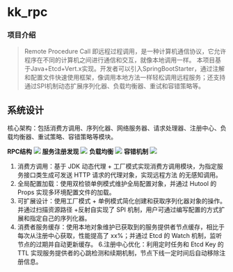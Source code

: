 # kk_rpc
### 项目介绍
> Remote Procedure Call 即远程过程调用，是一种计算机通信协议，它允许程序在不同的计算机之间进行通信和交互，就像本地调用一样。
> 本项目基于Java+Etcd+Vert.x实现。开发者可以引入SpringBootStarter，通过注解和配置文件快速使用框架，像调用本地方法一样轻松调用远程服务；还支持通过SPI机制动态扩展序列化器、负载均衡器、重试和容错策略等。

## 系统设计

核心架构：包括消费方调用、序列化器、网络服务器、请求处理器、注册中心、负载均衡器、重试策略、容错策略等模块。

 **RPC结构**
![](https://github.com/Xkk1705/kk_rpc/assets/97894317/9ce1e041-50a4-47ee-9a79-aa7da5467f5b)
 **服务注册发现**
![](https://github.com/Xkk1705/kk_rpc/assets/97894317/68fca782-07c4-4905-abce-78d5632dc0ba)
 **负载均衡**
![](https://github.com/Xkk1705/kk_rpc/assets/97894317/cc9e7a5a-c7ac-4897-9fea-ffcf520cc0b0)
 **容错机制**
![](https://github.com/Xkk1705/kk_rpc/assets/97894317/d4faeb7f-56d7-4466-a676-13844545dbed)

1. 消费方调用：基于 JDK 动态代理 + 工厂模式实现消费方调用模块，为指定服务接口类生成可发送 HTTP 请求的代理对象，实现远程方法	的无感知调用。
2. 全局配置加载：使用双检锁单例模式维护全局配置对象，并通过 Hutool 的 Props 实现多环境配置文件的加载。
3. 可扩展设计：使用工厂模式 + 单例模式简化创建和获取序列化器对象的操作。并通过扫描资源路径 +反射自实现了 SPI 机制，用户可通过编写配置的方式扩展和指定自己的序列化器。
4. 消费者服务缓存：使用本地对象维护已获取到的服务提供者节点缓存，相比于每次从注册中心获取，性能提高了 xx%；并通过 Etcd 的 Watch 机制，监听节点的过期并自动更新缓存。
6.注册中心优化：利用定时任务和 Etcd Key 的 TTL 实现服务提供者的心跳检测和续期机制，节点下线一定时间后自动移除注册信息。





